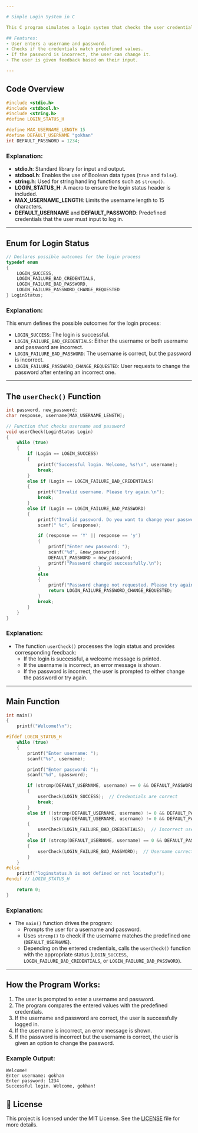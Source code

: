 ```yaml
---

# Simple Login System in C

This C program simulates a login system that checks the user credentials (username and password) and provides an option to change the password if it is entered incorrectly.

## Features:
- User enters a username and password.
- Checks if the credentials match predefined values.
- If the password is incorrect, the user can change it.
- The user is given feedback based on their input.

---
```


## Code Overview

```c
#include <stdio.h>
#include <stdbool.h>
#include <string.h>
#define LOGIN_STATUS_H

#define MAX_USERNAME_LENGTH 15
#define DEFAULT_USERNAME "gokhan"
int DEFAULT_PASSWORD = 1234;
```

### Explanation:
- **stdio.h**: Standard library for input and output.
- **stdbool.h**: Enables the use of Boolean data types (`true` and `false`).
- **string.h**: Used for string handling functions such as `strcmp()`.
- **LOGIN_STATUS_H**: A macro to ensure the login status header is included.
- **MAX_USERNAME_LENGTH**: Limits the username length to 15 characters.
- **DEFAULT_USERNAME** and **DEFAULT_PASSWORD**: Predefined credentials that the user must input to log in.

---

## Enum for Login Status

```c
// Declares possible outcomes for the login process
typedef enum
{
    LOGIN_SUCCESS,
    LOGIN_FAILURE_BAD_CREDENTIALS,
    LOGIN_FAILURE_BAD_PASSWORD,
    LOGIN_FAILURE_PASSWORD_CHANGE_REQUESTED
} LoginStatus;
```

### Explanation:
This enum defines the possible outcomes for the login process:
- `LOGIN_SUCCESS`: The login is successful.
- `LOGIN_FAILURE_BAD_CREDENTIALS`: Either the username or both username and password are incorrect.
- `LOGIN_FAILURE_BAD_PASSWORD`: The username is correct, but the password is incorrect.
- `LOGIN_FAILURE_PASSWORD_CHANGE_REQUESTED`: User requests to change the password after entering an incorrect one.

---

## The `userCheck()` Function

```c
int password, new_password;
char response, username[MAX_USERNAME_LENGTH];

// Function that checks username and password
void userCheck(LoginStatus Login)
{
    while (true)
    {
        if (Login == LOGIN_SUCCESS)
        {
            printf("Successful login. Welcome, %s!\n", username);
            break;
        }
        else if (Login == LOGIN_FAILURE_BAD_CREDENTIALS)
        {
            printf("Invalid username. Please try again.\n");
            break;
        }
        else if (Login == LOGIN_FAILURE_BAD_PASSWORD)
        {
            printf("Invalid password. Do you want to change your password? (y/n)\n");
            scanf(" %c", &response);

            if (response == 'Y' || response == 'y')
            {
                printf("Enter new password: ");
                scanf("%d", &new_password);
                DEFAULT_PASSWORD = new_password;
                printf("Password changed successfully.\n");
            }
            else
            {
                printf("Password change not requested. Please try again with correct password.\n");
                return LOGIN_FAILURE_PASSWORD_CHANGE_REQUESTED;
            }
            break;
        }
    }
}
```

### Explanation:
- The function `userCheck()` processes the login status and provides corresponding feedback:
    - If the login is successful, a welcome message is printed.
    - If the username is incorrect, an error message is shown.
    - If the password is incorrect, the user is prompted to either change the password or try again.

---

## Main Function

```c
int main()
{
    printf("Welcome!\n");

#ifdef LOGIN_STATUS_H
    while (true)
    {
        printf("Enter username: ");
        scanf("%s", username);

        printf("Enter password: ");
        scanf("%d", &password);

        if (strcmp(DEFAULT_USERNAME, username) == 0 && DEFAULT_PASSWORD == password)
        {
            userCheck(LOGIN_SUCCESS);  // Credentials are correct
            break;
        }
        else if ((strcmp(DEFAULT_USERNAME, username) != 0 && DEFAULT_PASSWORD != password) ||
                 (strcmp(DEFAULT_USERNAME, username) != 0 && DEFAULT_PASSWORD == password))
        {
            userCheck(LOGIN_FAILURE_BAD_CREDENTIALS);  // Incorrect username or both wrong
        }
        else if (strcmp(DEFAULT_USERNAME, username) == 0 && DEFAULT_PASSWORD != password)
        {
            userCheck(LOGIN_FAILURE_BAD_PASSWORD);  // Username correct, password incorrect
        }
    }
#else
    printf("loginstatus.h is not defined or not located\n");
#endif // LOGIN_STATUS_H

    return 0;
}
```

### Explanation:
- The `main()` function drives the program:
    - Prompts the user for a username and password.
    - Uses `strcmp()` to check if the username matches the predefined one (`DEFAULT_USERNAME`).
    - Depending on the entered credentials, calls the `userCheck()` function with the appropriate status (`LOGIN_SUCCESS`, `LOGIN_FAILURE_BAD_CREDENTIALS`, or `LOGIN_FAILURE_BAD_PASSWORD`).

---

## How the Program Works:
1. The user is prompted to enter a username and password.
2. The program compares the entered values with the predefined credentials.
3. If the username and password are correct, the user is successfully logged in.
4. If the username is incorrect, an error message is shown.
5. If the password is incorrect but the username is correct, the user is given an option to change the password.

### Example Output:
```
Welcome!
Enter username: gokhan
Enter password: 1234
Successful login. Welcome, gokhan!
```

## 📝 License

This project is licensed under the MIT License. See the [LICENSE](LICENSE) file for more details.
